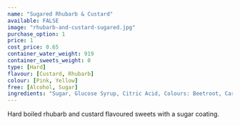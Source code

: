 ```yaml
---
name: "Sugared Rhubarb & Custard"
available: FALSE
image: "rhubarb-and-custard-sugared.jpg"
purchase_option: 1
price: 1
cost_price: 0.65
container_water_weight: 919
container_sweets_weight: 0
type: [Hard]
flavour: [Custard, Rhubarb]
colour: [Pink, Yellow]
free: [Alcohol, Sugar]
ingredients: "Sugar, Glucose Syrup, Citric Acid, Colours: Beetroot, Carotene"
---
```

Hard boiled rhubarb and custard flavoured sweets with a sugar coating.